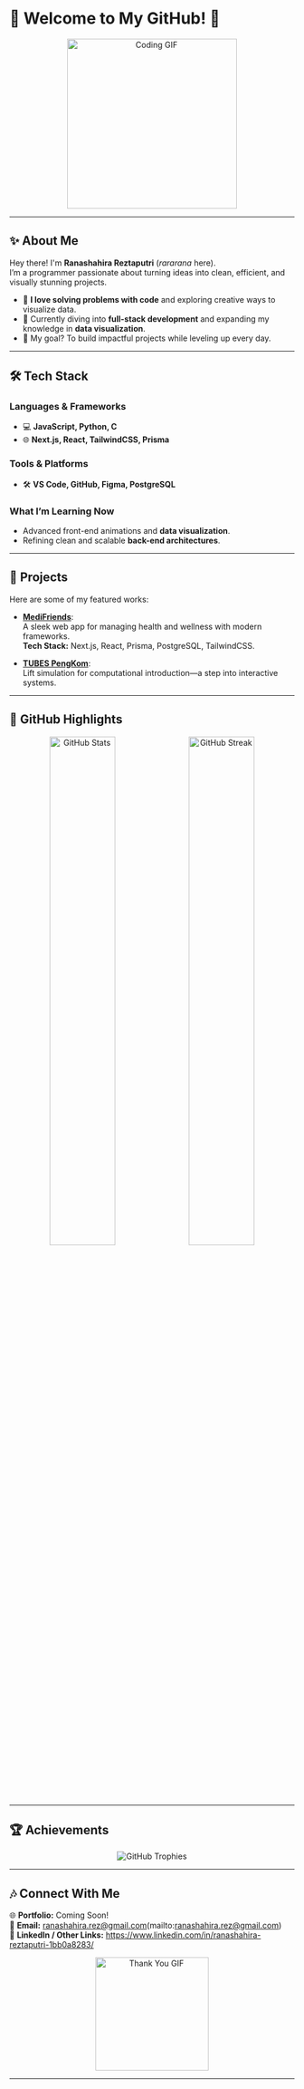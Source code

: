 # 🌌 Welcome to My GitHub! 🌌  

<div align="center">
  <img src="https://i.giphy.com/media/v1.Y2lkPTc5MGI3NjExeDVxYnAxOGMwYXVvc3A2eHlzYnV4Y2hiMzZ5MHcxZ3l0a211NnJxMSZlcD12MV9pbnRlcm5hbF9naWZfYnlfaWQmY3Q9Zw/Basrh159dGwKY/giphy.gif" alt="Coding GIF" width="300">
</div>

---

## ✨ About Me  

Hey there! I'm **Ranashahira Reztaputri** (*rararana* here).  
I’m a programmer passionate about turning ideas into clean, efficient, and visually stunning projects.  

- 🧠 **I love solving problems with code** and exploring creative ways to visualize data.  
- 🌱 Currently diving into **full-stack development** and expanding my knowledge in **data visualization**.  
- 🎯 My goal? To build impactful projects while leveling up every day.  

---

## 🛠️ Tech Stack  

### **Languages & Frameworks**  
- 💻 **JavaScript, Python, C**  
- 🌐 **Next.js, React, TailwindCSS, Prisma**  

### **Tools & Platforms**  
- 🛠️ **VS Code, GitHub, Figma, PostgreSQL**  

### **What I’m Learning Now**  
- Advanced front-end animations and **data visualization**.  
- Refining clean and scalable **back-end architectures**.  

---

## 📂 Projects  

Here are some of my featured works:  
- **[MediFriends](https://github.com/rararana/16_MediFriends)**:  
  A sleek web app for managing health and wellness with modern frameworks.  
  **Tech Stack:** Next.js, React, Prisma, PostgreSQL, TailwindCSS.  

- **[TUBES PengKom](https://github.com/rararana/TUBES-PENGKOM)**:  
  Lift simulation for computational introduction—a step into interactive systems.  

---

## 🌟 GitHub Highlights  

<div align="center">
  <img src="https://github-readme-stats.vercel.app/api?username=rararana&show_icons=true&theme=tokyonight" alt="GitHub Stats" width="48%">
  <img src="https://github-readme-streak-stats.herokuapp.com/?user=rararana&theme=tokyonight" alt="GitHub Streak" width="48%">
</div>  

---

## 🏆 Achievements  

<div align="center">
  <img src="https://github-profile-trophy.vercel.app/?username=rararana&theme=tokyonight&no-frame=true&row=1&column=6" alt="GitHub Trophies">
</div>  

---

## 🎶 Connect With Me  

🌐 **Portfolio:** Coming Soon!  
💌 **Email:** ranashahira.rez@gmail.com(mailto:ranashahira.rez@gmail.com)  
🤝 **LinkedIn / Other Links:** https://www.linkedin.com/in/ranashahira-reztaputri-1bb0a8283/ 

<div align="center">
  <img src="https://media.giphy.com/media/l3q2K5jinAlChoCLS/giphy.gif" alt="Thank You GIF" width="200">
</div>

---
